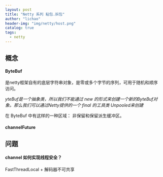 ```yaml
---
layout: post
title: "Netty 系列 粘包.拆包"
author: "lichao"
header-img: "img/netty/host.png"
catalog: true
tags:
  - netty
---
```



## 概念
#### ByteBuf
是netty框架自有的底层字符串对象，是零或多个字节的序列，可用于随机和顺序访问。

*yteBuf是一个抽象类，所以我们不能通过 new 的形式来创建一个新的ByteBuf对象。那么我们可以通过Netty提供的一个 final 的工具类 Unpooled来创建*

在 ByteBuf 中有这样的一种区域： 非保留和保留派生缓冲区。

#### channelFuture 
## 问题

#### channel 如何实现线程安全？
FastThreadLocal + 解码器不可共享 

